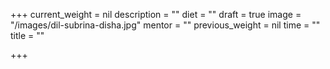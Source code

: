 +++
current_weight = nil
description = ""
diet = ""
draft = true
image = "/images/dil-subrina-disha.jpg"
mentor = ""
previous_weight = nil
time = ""
title = ""

+++
